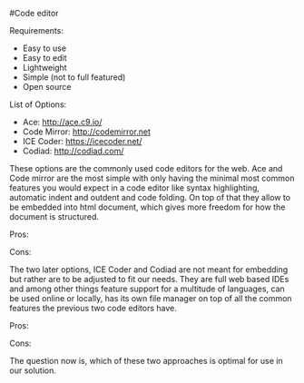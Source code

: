 #Code editor

Requirements:
* Easy to use
* Easy to edit
* Lightweight
* Simple (not to full featured)
* Open source

List of Options:
* Ace: http://ace.c9.io/
* Code Mirror: http://codemirror.net
* ICE Coder: https://icecoder.net/
* Codiad: http://codiad.com/

These options are the commonly used code editors for the web. Ace and Code mirror are the most simple with only having the minimal most common features you would expect in a code editor like syntax highlighting, automatic indent and outdent and code folding. On top of that they allow to be embedded into html document, which gives more freedom for how the document is structured. 

Pros:

Cons: 

The two later options, ICE Coder and Codiad are not meant for embedding but rather are to be adjusted to fit our needs. They are full web based IDEs and among other things feature support for a multitude of languages, can be used online or locally, has its own file manager on top of all the common features the previous two code editors have.

Pros:

Cons:

The question now is, which of these two approaches is optimal for use in our solution. 

